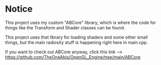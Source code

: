# Notice

This project uses my custom "ABCore" library, which is where the code for things like the Transform and Shader classes can be found.

This project uses that library for loading shaders and some other small things, but the main radiosity stuff is happening right here in main.cpp.

If you want to check out ABCore anyway, click this link --> https://github.com/TheOneAbis/OpenGL_Engine/tree/main/ABCore
